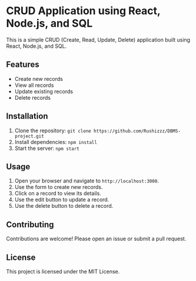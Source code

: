 # CRUD Application using React, Node.js, and SQL

This is a simple CRUD (Create, Read, Update, Delete) application built using React, Node.js, and SQL.

## Features

- Create new records
- View all records
- Update existing records
- Delete records

## Installation

1. Clone the repository: `git clone https://github.com/Rushizzz/DBMS-project.git`
2. Install dependencies: `npm install`
3. Start the server: `npm start`

## Usage

1. Open your browser and navigate to `http://localhost:3000`.
2. Use the form to create new records.
3. Click on a record to view its details.
4. Use the edit button to update a record.
5. Use the delete button to delete a record.

## Contributing

Contributions are welcome! Please open an issue or submit a pull request.

## License

This project is licensed under the MIT License.
